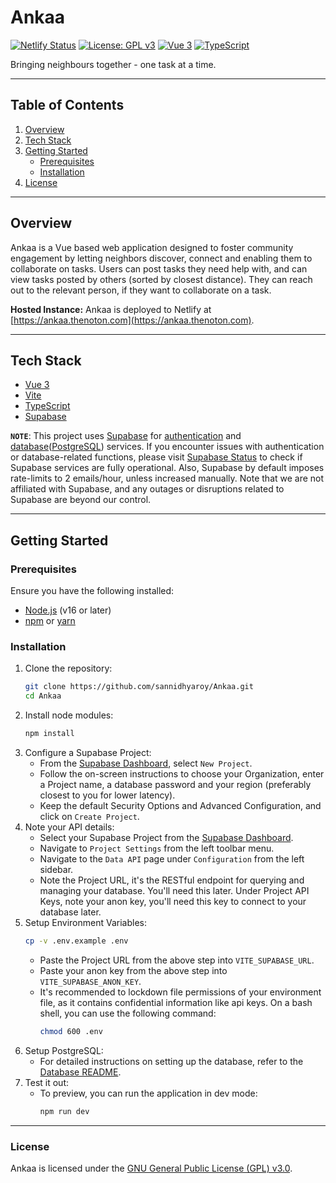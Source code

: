 # Ankaa

[![Netlify Status](https://api.netlify.com/api/v1/badges/1f5898f9-62ea-4651-bd54-ec9d783a6b4a/deploy-status)](https://app.netlify.com/sites/ankaaunite/deploys)
[![License: GPL v3](https://img.shields.io/badge/License-GPLv3-blue.svg?style=flat-square)](https://www.gnu.org/licenses/gpl-3.0)
[![Vue 3](https://img.shields.io/badge/Vue-3-4FC08D?style=flat-square)](https://vuejs.org)
[![TypeScript](https://img.shields.io/badge/TypeScript-4.5-blue?style=flat-square)](https://www.typescriptlang.org)

Bringing neighbours together - one task at a time.

---

## Table of Contents

1. [Overview](#overview)
2. [Tech Stack](#tech-stack)
3. [Getting Started](#getting-started)
   - [Prerequisites](#prerequisites)
   - [Installation](#installation)
4. [License](#license)

---

## Overview

Ankaa is a Vue based web application designed to foster community engagement by letting neighbors discover, connect and enabling them to collaborate on tasks. Users can post tasks they need help with, and can view tasks posted by others (sorted by closest distance). They can reach out to the relevant person, if they want to collaborate on a task.

**Hosted Instance:** Ankaa is deployed to Netlify at [https://ankaa.thenoton.com](https://ankaa.thenoton.com).

---

## Tech Stack

- [Vue 3](https://vuejs.org)
- [Vite](https://vite.dev)
- [TypeScript](https://www.typescriptlang.org)
- [Supabase](https://supabase.com)

**`NOTE`**: This project uses [Supabase](https://supabase.com) for [authentication](https://supabase.com/auth) and [database](https://supabase.com/database)([PostgreSQL](https://www.postgresql.org)) services. If you encounter issues with authentication or database-related functions, please visit [Supabase Status](https://status.supabase.com) to check if Supabase services are fully operational. Also, Supabase by default imposes rate-limits to 2 emails/hour, unless increased manually. Note that we are not affiliated with Supabase, and any outages or disruptions related to Supabase are beyond our control.

---

## Getting Started

### Prerequisites

Ensure you have the following installed:

- [Node.js](https://nodejs.org/) (v16 or later)
- [npm](https://www.npmjs.com/) or [yarn](https://yarnpkg.com/)

### Installation

1.  Clone the repository:
    ```bash
    git clone https://github.com/sannidhyaroy/Ankaa.git
    cd Ankaa
    ```
2.  Install node modules:
    ```bash
    npm install
    ```
3.  Configure a Supabase Project:
    - From the [Supabase Dashboard](https://supabase.com/dashboard/projects), select `New Project`.
    - Follow the on-screen instructions to choose your Organization, enter a Project name, a database password and your region (preferably closest to you for lower latency).
    - Keep the default Security Options and Advanced Configuration, and click on `Create Project`.
4.  Note your API details:
    - Select your Supabase Project from the [Supabase Dashboard](https://supabase.com/dashboard/projects).
    - Navigate to `Project Settings` from the left toolbar menu.
    - Navigate to the `Data API` page under `Configuration` from the left sidebar.
    - Note the Project URL, it's the RESTful endpoint for querying and managing your database. You'll need this later.
      Under Project API Keys, note your anon key, you'll need this key to connect to your database later.
5.  Setup Environment Variables:
    ```bash
    cp -v .env.example .env
    ```
    - Paste the Project URL from the above step into `VITE_SUPABASE_URL`.
    - Paste your anon key from the above step into `VITE_SUPABASE_ANON_KEY`.
    - It's recommended to lockdown file permissions of your environment file, as it contains confidential information like api keys. On a bash shell, you can use the following command:
      ```bash
      chmod 600 .env
      ```
6.  Setup PostgreSQL:
    - For detailed instructions on setting up the database, refer to the [Database README](./database/README.md).
7.  Test it out:
    - To preview, you can run the application in dev mode:
      ```bash
      npm run dev
      ```

---

### License

Ankaa is licensed under the [GNU General Public License (GPL) v3.0](https://github.com/sannidhyaroy/Ankaa/blob/main/LICENSE).
